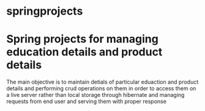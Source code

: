 # springprojects

<h1>Spring projects for managing education details and product details</h1>

<p> The main objective is to maintain detials of particular eduaction and product details and performing crud operations on them in order to access them on a live server rather than local storage through hibernate and managing requests from end user and serving them with proper response</p>
